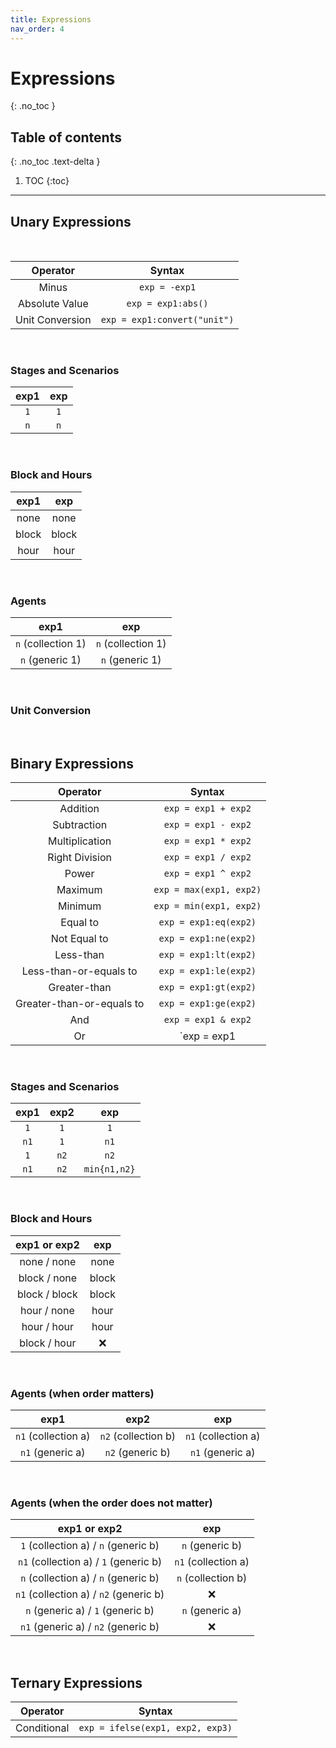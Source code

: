 ```yaml
---
title: Expressions
nav_order: 4
---
```


# Expressions
{: .no_toc }

## Table of contents
{: .no_toc .text-delta }

1. TOC
{:toc}

---

## Unary Expressions

<br/>

|     Operator    |            Syntax            |
|:---------------:|:----------------------------:|
|      Minus      |         `exp = -exp1`        |
|  Absolute Value |      `exp = exp1:abs()`      |
| Unit Conversion | `exp = exp1:convert("unit")` |

<br/>

### Stages and Scenarios

| exp1 | exp |
|:----:|:---:|
| `1`  | `1` |
| `n`  | `n` |

<br/>

### Block and Hours

| exp1     | exp     |
|:--------:|:-------:|
| none     | none    |
| block    | block   |
| hour     | hour    |

<br/>

### Agents

| exp1               | exp                |
|:------------------:|:------------------:|
| `n` (collection 1) | `n` (collection 1) |
| `n` (generic 1)    | `n` (generic 1)    |

<br/>

### Unit Conversion

<br/>

## Binary Expressions

|          Operator         |          Syntax         |
|:-------------------------:|:-----------------------:|
|          Addition         |   `exp = exp1 + exp2`   |
|        Subtraction        |   `exp = exp1 - exp2`   |
|       Multiplication      |   `exp = exp1 * exp2`   |
|       Right Division      |   `exp = exp1 / exp2`   |
|           Power           |   `exp = exp1 ^ exp2`   |
|          Maximum          | `exp = max(exp1, exp2)` |
|          Minimum          | `exp = min(exp1, exp2)` |
|          Equal to         |  `exp = exp1:eq(exp2)`  |
|        Not Equal to       |  `exp = exp1:ne(exp2)`  |
|         Less-than         |  `exp = exp1:lt(exp2)`  |
|   Less-than-or-equals to  |  `exp = exp1:le(exp2)`  |
|        Greater-than       |  `exp = exp1:gt(exp2)`  |
| Greater-than-or-equals to |  `exp = exp1:ge(exp2)`  |
|            And            |   `exp = exp1 & exp2`   |
|             Or            |   `exp = exp1 | exp2`   |

<br/>

### Stages and Scenarios

| exp1     | exp2     | exp         |
|:--------:|:--------:|:-----------:|
| `1`      | `1`      | `1`         |
| `n1`     | `1`      | `n1`        |
| `1`      | `n2`     | `n2`        |
| `n1`     | `n2`     | `min{n1,n2}`|

<br/>

### Block and Hours

| exp1 or exp2     | exp     |
|:----------------:|:-------:|
| none / none      | none    |
| block / none     | block   |
| block / block    | block   |
| hour / none      | hour    |
| hour / hour      | hour    |
| block / hour     | ❌      |

<br/>

### Agents (when order matters)

| exp1                | exp2                | exp                 |
|:-------------------:|:-------------------:|:-------------------:|
| `n1` (collection a) | `n2` (collection b) | `n1` (collection a) |
| `n1` (generic a)    | `n2` (generic b)    | `n1` (generic a)    |

<br/>

### Agents (when the order does not matter)

| exp1 or exp2                           | exp                 |
|:--------------------------------------:|:-------------------:|
| `1` (collection a) / `n` (generic b)   | `n` (generic b)     |
| `n1` (collection a) / `1` (generic b)  | `n1` (collection a) |
| `n` (collection a) / `n` (generic b)   | `n` (collection b)  |
| `n1` (collection a) / `n2` (generic b) | ❌                  |
| `n` (generic a) / `1` (generic b)      | `n` (generic a)     |
| `n1` (generic a) / `n2` (generic b)    | ❌                  |

<br/>

## Ternary Expressions

| Operator    | Syntax                           |
|:-----------:|:--------------------------------:|
| Conditional | `exp = ifelse(exp1, exp2, exp3)` |